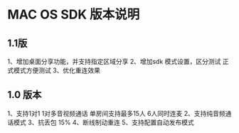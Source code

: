 # MAC OS SDK 版本说明

##  1.1版

1、增加桌面分享功能，并支持指定区域分享
2、增加sdk 模式设置，区分测试 正式模式方便测试
3、优化重连效果

## 1.0 版本
1、支持1对1 1对多音视频通话 单房间支持最多15人 6人同时连麦
2、支持纯音频通话模式
3、抗丢包 15%
4、断线制动重连
5、支持配置自动发布模式
